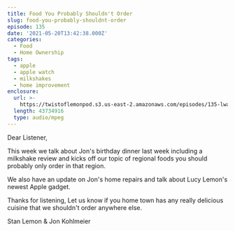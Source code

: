```yaml
---
title: Food You Probably Shouldn't Order
slug: food-you-probably-shouldnt-order
episode: 135
date: '2021-05-20T13:42:38.000Z'
categories:
  - Food
  - Home Ownership
tags:
  - apple
  - apple watch
  - milkshakes
  - home improvement
enclosure:
  url: >-
    https://twistoflemonpod.s3.us-east-2.amazonaws.com/episodes/135-lwatol-20210520.mp3
  length: 43734916
  type: audio/mpeg
---
```


Dear Listener,

This week we talk about Jon's birthday dinner last week including a milkshake review and kicks off our topic of regional foods you should probably only order in that region.

We also have an update on Jon's home repairs and talk about Lucy Lemon's newest Apple gadget.

Thanks for listening, Let us know if you home town has any really delicious cuisine that we shouldn't order anywhere else.

Stan Lemon & Jon Kohlmeier
